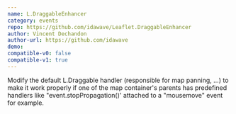 ```yaml
---
name: L.DraggableEnhancer
category: events
repo: https://github.com/idawave/Leaflet.DraggableEnhancer
author: Vincent Dechandon
author-url: https://github.com/idawave
demo: 
compatible-v0: false
compatible-v1: true
---
```


Modify the default L.Draggable handler (responsible for map panning, ...) to make it work properly if one of the map container's parents has predefined handlers like "event.stopPropagation()' attached to a "mousemove" event for example.
